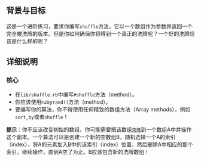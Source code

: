 <!-- Please put your translation here and with the same style in README.md -->
## 背景与目标

这是一个进阶练习，要求你编写`shuffle`方法，它以一个数组作为参数并返回一个完全被洗牌的版本。但是你如何确保你将得到一个真正的洗牌呢？一个好的洗牌应该是什么样的呢？

## 详细说明

### 核心

- 在`lib/shuffle.rb`中编写`#shuffle`方法（method）。
- 你应该使用ruby`rand()`方法（method）。
- 要编写你的算法，你不得使用任何精致的数组方法（Array methods），例如`sort_by`或者`shuffle`！

**提示**：你不应该改变初始的数组。你可能需要把该数组[`克隆`](http://ruby-doc.org/core-2.5.3/Object.html#method-i-clone)到一个数组A中并操作这个副本。一个算法可以是创建一个新的空数组B，随机选择一个A的索引（index），将A的元素加入B中的该索引（index）位置，然后删除A中相应的那个索引。继续操作，直到A空了为止。B应该包含新的洗牌数组！
